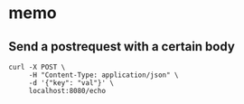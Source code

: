 # memo

## Send a postrequest with a certain body
```
curl -X POST \
     -H "Content-Type: application/json" \
     -d '{"key": "val"}' \
     localhost:8080/echo
```

